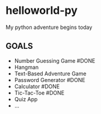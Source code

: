 # helloworld-py
My python adventure begins today

## GOALS

- Number Guessing Game #DONE
- Hangman
- Text-Based Adventure Game
- Password Generator #DONE
- Calculator #DONE
- Tic-Tac-Toe #DONE
- Quiz App
- ...
